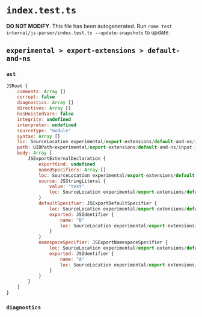 # `index.test.ts`

**DO NOT MODIFY**. This file has been autogenerated. Run `rome test internal/js-parser/index.test.ts --update-snapshots` to update.

## `experimental > export-extensions > default-and-ns`

### `ast`

```javascript
JSRoot {
	comments: Array []
	corrupt: false
	diagnostics: Array []
	directives: Array []
	hasHoistedVars: false
	integrity: undefined
	interpreter: undefined
	sourceType: "module"
	syntax: Array []
	loc: SourceLocation experimental/export-extensions/default-and-ns/input.js 1:0-2:0
	path: UIDPath<experimental/export-extensions/default-and-ns/input.js>
	body: Array [
		JSExportExternalDeclaration {
			exportKind: undefined
			namedSpecifiers: Array []
			loc: SourceLocation experimental/export-extensions/default-and-ns/input.js 1:0-1:29
			source: JSStringLiteral {
				value: "test"
				loc: SourceLocation experimental/export-extensions/default-and-ns/input.js 1:22-1:28
			}
			defaultSpecifier: JSExportDefaultSpecifier {
				loc: SourceLocation experimental/export-extensions/default-and-ns/input.js 1:7-1:8
				exported: JSIdentifier {
					name: "B"
					loc: SourceLocation experimental/export-extensions/default-and-ns/input.js 1:7-1:8 (B)
				}
			}
			namespaceSpecifier: JSExportNamespaceSpecifier {
				loc: SourceLocation experimental/export-extensions/default-and-ns/input.js 1:10-1:16
				exported: JSIdentifier {
					name: "A"
					loc: SourceLocation experimental/export-extensions/default-and-ns/input.js 1:15-1:16 (A)
				}
			}
		}
	]
}
```

### `diagnostics`

```

```
